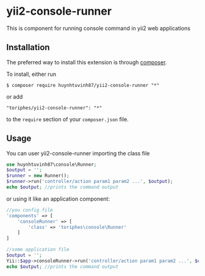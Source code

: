 # yii2-console-runner
This is component for running console command in yii2 web applications

## Installation

The preferred way to install this extension is through [composer](http://getcomposer.org/download/).

To install, either run

```
$ composer require huynhtuvinh87/yii2-console-runner "*"
```

or add

```
"toriphes/yii2-console-runner": "*"
```

to the ```require``` section of your `composer.json` file.

## Usage

You can user yii2-console-runner importing the class file
```php
use huynhtuvinh87\console\Runner;
$output = '';
$runner = new Runner();
$runner->run('controller/action param1 param2 ...', $output);
echo $output; //prints the command output
```

or using it like an application component:
```php
//you config file
'components' => [
    'consoleRunner' => [
        'class' => 'toriphes\console\Runner'
    ]
]
```
```php
//some application file
$output = '';
Yii::$app->consoleRunner->run('controller/action param1 param2 ...', $output);
echo $output; //prints the command output
```

